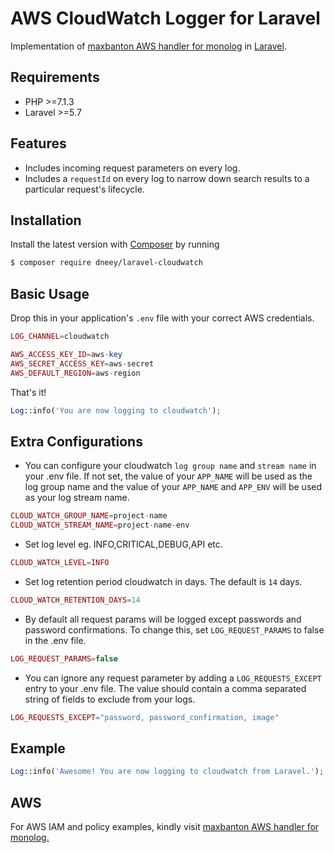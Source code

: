 # AWS CloudWatch Logger for Laravel

Implementation of [maxbanton AWS handler for monolog](https://github.com/maxbanton/cwh) in [Laravel](https://github.com/laravel/laravel).

## Requirements

- PHP >=7.1.3
- Laravel >=5.7

## Features

- Includes incoming request parameters on every log.
- Includes a `requestId` on every log to narrow down search results to a particular request's lifecycle.

## Installation

Install the latest version with [Composer](https://getcomposer.org/) by running

```bash
$ composer require dneey/laravel-cloudwatch
```

## Basic Usage

Drop this in your application's `.env` file with your correct AWS credentials.

```php
LOG_CHANNEL=cloudwatch

AWS_ACCESS_KEY_ID=aws-key
AWS_SECRET_ACCESS_KEY=aws-secret
AWS_DEFAULT_REGION=aws-region
```

That's it!

```php
Log::info('You are now logging to cloudwatch');
```

## Extra Configurations

- You can configure your cloudwatch `log group name` and `stream name` in your .env file. If not set, the value of your `APP_NAME` will be used as the log group name and the value of your `APP_NAME` and `APP_ENV` will be used as your log stream name.

```php
CLOUD_WATCH_GROUP_NAME=project-name
CLOUD_WATCH_STREAM_NAME=project-name-env
```

- Set log level eg. INFO,CRITICAL,DEBUG,API etc.

```php
CLOUD_WATCH_LEVEL=INFO
```

- Set log retention period cloudwatch in days. The default is `14` days.

```php
CLOUD_WATCH_RETENTION_DAYS=14
```

- By default all request params will be logged except passwords and password confirmations. To change this, set `LOG_REQUEST_PARAMS` to false in the .env file.

```php
LOG_REQUEST_PARAMS=false
```

- You can ignore any request parameter by adding a `LOG_REQUESTS_EXCEPT` entry to your .env file. The value should contain a comma separated string of fields to exclude from your logs.

```php
LOG_REQUESTS_EXCEPT="password, password_confirmation, image"
```

## Example

```php
Log::info('Awesome! You are now logging to cloudwatch from Laravel.');
```

## AWS

For AWS IAM and policy examples, kindly visit [maxbanton AWS handler for monolog.](https://github.com/maxbanton/cwh)
